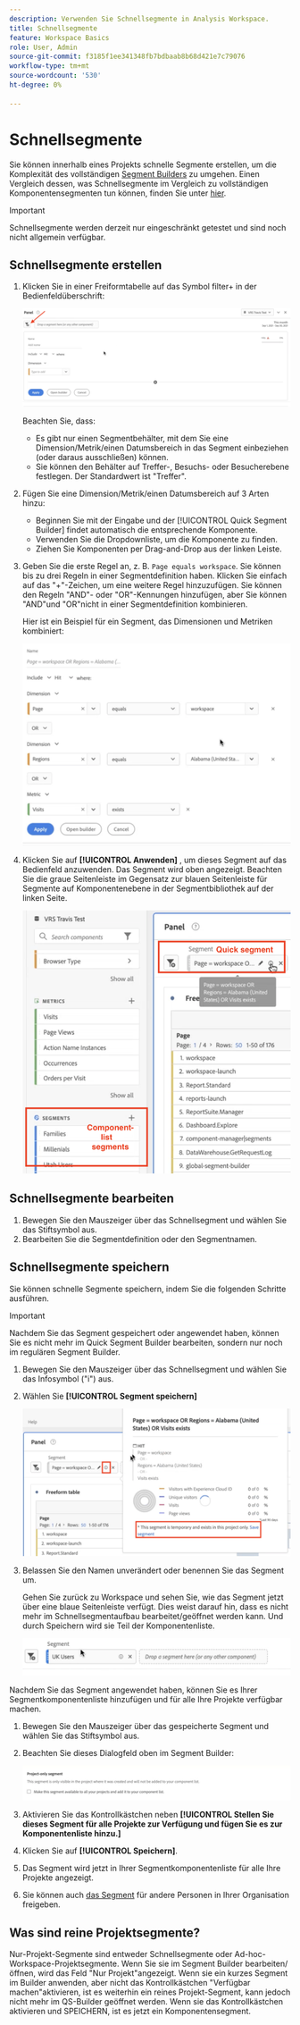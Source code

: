 ```yaml
---
description: Verwenden Sie Schnellsegmente in Analysis Workspace.
title: Schnellsegmente
feature: Workspace Basics
role: User, Admin
source-git-commit: f3185f1ee341348fb7bdbaab8b68d421e7c79076
workflow-type: tm+mt
source-wordcount: '530'
ht-degree: 0%

---
```



# Schnellsegmente

Sie können innerhalb eines Projekts schnelle Segmente erstellen, um die Komplexität des vollständigen [Segment Builders](/help/components/segmentation/segmentation-workflow/seg-build.md) zu umgehen. Einen Vergleich dessen, was Schnellsegmente im Vergleich zu vollständigen Komponentensegmenten tun können, finden Sie unter [hier](/help/analyze/analysis-workspace/components/segments/t-freeform-project-segment.md).

>[!IMPORTANT]
> Schnellsegmente werden derzeit nur eingeschränkt getestet und sind noch nicht allgemein verfügbar.

## Schnellsegmente erstellen

1. Klicken Sie in einer Freiformtabelle auf das Symbol filter+ in der Bedienfeldüberschrift:

   ![](assets/quick-seg1.png)

   Beachten Sie, dass:

   - Es gibt nur einen Segmentbehälter, mit dem Sie eine Dimension/Metrik/einen Datumsbereich in das Segment einbeziehen (oder daraus ausschließen) können.
   - Sie können den Behälter auf Treffer-, Besuchs- oder Besucherebene festlegen. Der Standardwert ist &quot;Treffer&quot;.

1. Fügen Sie eine Dimension/Metrik/einen Datumsbereich auf 3 Arten hinzu:

   - Beginnen Sie mit der Eingabe und der [!UICONTROL Quick Segment Builder] findet automatisch die entsprechende Komponente.
   - Verwenden Sie die Dropdownliste, um die Komponente zu finden.
   - Ziehen Sie Komponenten per Drag-and-Drop aus der linken Leiste.

1. Geben Sie die erste Regel an, z. B. `Page equals workspace`. Sie können bis zu drei Regeln in einer Segmentdefinition haben. Klicken Sie einfach auf das &quot;+&quot;-Zeichen, um eine weitere Regel hinzuzufügen. Sie können den Regeln &quot;AND&quot;- oder &quot;OR&quot;-Kennungen hinzufügen, aber Sie können &quot;AND&quot;und &quot;OR&quot;nicht in einer Segmentdefinition kombinieren.

   Hier ist ein Beispiel für ein Segment, das Dimensionen und Metriken kombiniert:

   ![](assets/quick-seg2.png)

1. Klicken Sie auf **[!UICONTROL Anwenden]** , um dieses Segment auf das Bedienfeld anzuwenden.
Das Segment wird oben angezeigt. Beachten Sie die graue Seitenleiste im Gegensatz zur blauen Seitenleiste für Segmente auf Komponentenebene in der Segmentbibliothek auf der linken Seite.

   ![](assets/quick-seg3.png)

## Schnellsegmente bearbeiten

1. Bewegen Sie den Mauszeiger über das Schnellsegment und wählen Sie das Stiftsymbol aus.
1. Bearbeiten Sie die Segmentdefinition oder den Segmentnamen.

## Schnellsegmente speichern

Sie können schnelle Segmente speichern, indem Sie die folgenden Schritte ausführen.

>[!IMPORTANT]
>Nachdem Sie das Segment gespeichert oder angewendet haben, können Sie es nicht mehr im Quick Segment Builder bearbeiten, sondern nur noch im regulären Segment Builder.

1. Bewegen Sie den Mauszeiger über das Schnellsegment und wählen Sie das Infosymbol (&quot;i&quot;) aus.
1. Wählen Sie **[!UICONTROL Segment speichern]**

   ![](assets/save-quick-seg.png)

1. Belassen Sie den Namen unverändert oder benennen Sie das Segment um.

   Gehen Sie zurück zu Workspace und sehen Sie, wie das Segment jetzt über eine blaue Seitenleiste verfügt. Dies weist darauf hin, dass es nicht mehr im Schnellsegmentaufbau bearbeitet/geöffnet werden kann. Und durch Speichern wird sie Teil der Komponentenliste.

   ![](assets/quick-seg4.png)

Nachdem Sie das Segment angewendet haben, können Sie es Ihrer Segmentkomponentenliste hinzufügen und für alle Ihre Projekte verfügbar machen.

1. Bewegen Sie den Mauszeiger über das gespeicherte Segment und wählen Sie das Stiftsymbol aus.

1. Beachten Sie dieses Dialogfeld oben im Segment Builder:

   ![](assets/project-only.png)

1. Aktivieren Sie das Kontrollkästchen neben **[!UICONTROL Stellen Sie dieses Segment für alle Projekte zur Verfügung und fügen Sie es zur Komponentenliste hinzu.]**
1. Klicken Sie auf **[!UICONTROL Speichern]**.
1. Das Segment wird jetzt in Ihrer Segmentkomponentenliste für alle Ihre Projekte angezeigt.
1. Sie können auch [das Segment](/help/components/segmentation/segmentation-workflow/t-seg-share.md) für andere Personen in Ihrer Organisation freigeben.

## Was sind reine Projektsegmente?

Nur-Projekt-Segmente sind entweder Schnellsegmente oder Ad-hoc-Workspace-Projektsegmente. Wenn Sie sie im Segment Builder bearbeiten/öffnen, wird das Feld &quot;Nur Projekt&quot;angezeigt. Wenn sie ein kurzes Segment im Builder anwenden, aber nicht das Kontrollkästchen &quot;Verfügbar machen&quot;aktivieren, ist es weiterhin ein reines Projekt-Segment, kann jedoch nicht mehr im QS-Builder geöffnet werden. Wenn sie das Kontrollkästchen aktivieren und SPEICHERN, ist es jetzt ein Komponentensegment.